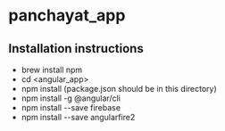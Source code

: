 # panchayat_app
## Installation instructions
- brew install npm
- cd <angular_app>
- npm install (package.json should be in this directory)
-  npm install -g @angular/cli
- npm install --save firebase
- npm install --save angularfire2
